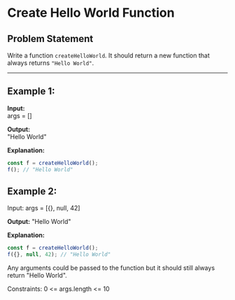 # Create Hello World Function

## Problem Statement

Write a function `createHelloWorld`. It should return a new function that always returns `"Hello World"`.

---

## Example 1:

**Input:**  
args = []  

**Output:**  
"Hello World"  

**Explanation:**  
```javascript
const f = createHelloWorld();
f(); // "Hello World"
```

## Example 2:

Input:
args = [{}, null, 42]

**Output:**
"Hello World"

**Explanation:**
```javascript
const f = createHelloWorld();
f({}, null, 42); // "Hello World"
```
Any arguments could be passed to the function but it should still always return "Hello World".

Constraints:
0 <= args.length <= 10
